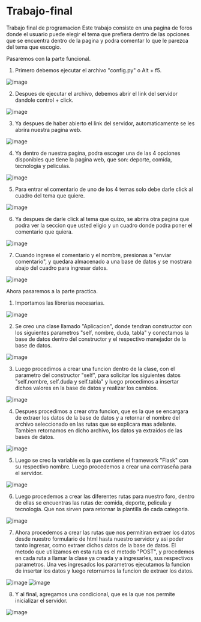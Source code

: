 # Trabajo-final
Trabajo final de programacion
Este trabajo consiste en una pagina de foros donde el usuario puede elegir el tema que prefiera dentro de las opciones que se encuentra dentro de la pagina y podra comentar lo que le parezca del tema que escogio.

Pasaremos con la parte funcional.

1. Primero debemos ejecutar el archivo "config.py" o Alt + f5.

![image](https://user-images.githubusercontent.com/107661618/187114747-b892b9ad-1f44-4294-b85c-b94aca5c4206.png)

2. Despues de ejecutar el archivo, debemos abrir el link del servidor dandole control + click.

![image](https://user-images.githubusercontent.com/107661618/187114962-cbe470ab-1bf3-4e3e-b4e1-758bcfac7144.png)

3. Ya despues de haber abierto el link del servidor, automaticamente se les abrira nuestra pagina web.

![image](https://user-images.githubusercontent.com/107661618/187115131-3015d170-3dcb-419b-83d1-7db9a85d100b.png)

4. Ya dentro de nuestra pagina, podra escoger una de las 4 opciones disponibles que tiene la pagina web, que son: deporte, comida, tecnologia y peliculas.

![image](https://user-images.githubusercontent.com/107661618/187115178-f26d6299-9bea-423b-b8c8-95b357ad086d.png)

5. Para entrar el comentario de uno de los 4 temas solo debe darle click al cuadro del tema que quiere.

![image](https://user-images.githubusercontent.com/107661618/187115490-47da2ad1-27ea-476d-8d23-929679e36dbc.png)

6. Ya despues de darle click al tema que quizo, se abrira otra pagina que podra ver la seccion que usted eligio y un cuadro donde podra poner el comentario que quiera.

![image](https://user-images.githubusercontent.com/107661618/187115894-be9f7e8f-3a88-45b7-add8-c7dc333c462b.png)

7. Cuando ingrese el comentario y el nombre, presionas a "enviar comentario", y quedara almacenado a una base de datos y se mostrara abajo del cuadro para ingresar datos.

![image](https://user-images.githubusercontent.com/107661618/187116110-8ad511a4-7ec2-425c-9808-092494a2fd23.png)


Ahora pasaremos a la parte practica.

1. Importamos las librerias necesarias.

![image](https://user-images.githubusercontent.com/107661618/187116206-947753cf-7368-481a-98d2-7d078474d9db.png)

2. Se creo una clase llamado "Aplicacion", donde tendran constructor con los siguientes parametros "self, nombre, duda, tabla" y conectamos la base de datos dentro del constructor y el respectivo manejador de la base de datos.

![image](https://user-images.githubusercontent.com/107661618/187116498-ff1bfb83-2e24-4b5f-bdaf-d475037b60ff.png)

3. Luego procedimos a crear una funcion dentro de la clase, con el parametro del constructor "self", para solicitar los siguientes datos "self.nombre, self.duda y self.tabla" y luego procedimos a insertar dichos valores en la base de datos y realizar los cambios.

![image](https://user-images.githubusercontent.com/107661618/187116801-ddab39df-97ee-42b9-9196-563c26cd1dea.png)

4. Despues procedimos a crear otra funcion, que es la que se encargara de extraer los datos de la base de datos y a retornar el nombre del archivo seleccionado en las rutas que se explicara mas adelante. Tambien retornamos en dicho archivo, los datos ya extraidos de las bases de datos.

![image](https://user-images.githubusercontent.com/107661618/187117254-6c3d44e6-4e74-4a3f-8408-42f21f50847b.png)

5. Luego se creo la variable es la que contiene el framework "Flask" con su respectivo nombre. Luego procedemos a crear una contraseña para el servidor.

![image](https://user-images.githubusercontent.com/107661618/187117470-080755dc-55d0-443f-8917-4d579a0e72a1.png)

6. Luego procedemos a crear las diferentes rutas para nuestro foro, dentro de ellas se encuentras las rutas de: comida, deporte, pelicula y tecnologia. Que nos sirven para retornar la plantilla de cada categoria.

![image](https://user-images.githubusercontent.com/107661618/187117695-85b0fe3c-ad44-485c-9e86-5cca4026922c.png)

7. Ahora procedemos a crear las rutas que nos permitiran extraer los datos desde nuestro formulario de html hasta nuestro servidor y asi poder tanto ingresar, como extraer dichos datos de la base de datos. El metodo que utilizamos en esta ruta es el metodo "POST", y procedemos en cada ruta a llamar la clase ya creada y a ingresarles, sus respectivos parametros. Una ves ingresados los parametros ejecutamos la funcion de insertar los datos y luego retornamos la funcion de extraer los datos.

![image](https://user-images.githubusercontent.com/107661618/187118106-f215811f-db0c-4491-908e-eb3aa41ec31b.png)
![image](https://user-images.githubusercontent.com/107661618/187118137-56a8085d-9f6f-472d-a1b6-5230d3c9353a.png)

8. Y al final, agregamos una condicional, que es la que nos permite inicializar el servidor.

![image](https://user-images.githubusercontent.com/107661618/187118306-0daf128f-bf07-4178-a6c4-32cdf0110271.png)
